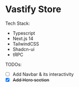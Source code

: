 # Vastify Store

Tech Stack:
- Typescript
- Next.js 14
- TailwindCSS
- Shadcn-ui
- tRPC

TODOs:
- [ ] Add Navbar & its interactivity 
- [x] ~~Add Hero section~~